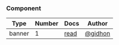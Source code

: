### Component
| Type | Number | Docs | Author |
|--|--|--|--|
| banner | 1 | [read](http://platframe.com/docs/components/banners/#1) | [@gidhon](https://github.com/gidhon) |
